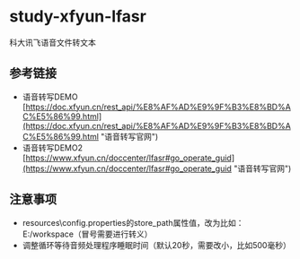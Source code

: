# study-xfyun-lfasr #
科大讯飞语音文件转文本

## 参考链接 ##
- 语音转写DEMO [https://doc.xfyun.cn/rest_api/%E8%AF%AD%E9%9F%B3%E8%BD%AC%E5%86%99.html](https://doc.xfyun.cn/rest_api/%E8%AF%AD%E9%9F%B3%E8%BD%AC%E5%86%99.html "语音转写官网")
- 语音转写DEMO2 [https://www.xfyun.cn/doccenter/lfasr#go_operate_guid](https://www.xfyun.cn/doccenter/lfasr#go_operate_guid "语音转写官网")

## 注意事项 ##
- resources\config.properties的store_path属性值，改为比如：E\:/workspace（冒号需要进行转义）
- 调整循环等待音频处理程序睡眠时间（默认20秒，需要改小，比如500毫秒）

